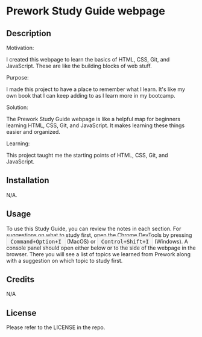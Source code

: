# Prework Study Guide webpage

## Description

Motivation:

I created this webpage to learn the basics of HTML, CSS, Git, and JavaScript. These are like the building blocks of web stuff.

Purpose:

I made this project to have a place to remember what I learn. It's like my own book that I can keep adding to as I learn more in my bootcamp.

Solution:

The Prework Study Guide webpage is like a helpful map for beginners learning HTML, CSS, Git, and JavaScript. It makes learning these things easier and organized.

Learning:

This project taught me the starting points of HTML, CSS, Git, and JavaScript.



## Installation

N/A.

## Usage

To use this Study Guide, you can review the notes in each section. For suggestions on what to study first, open the Chrome DevTools by pressing <kbd style="border: 1px solid #ddd; padding: 5px 10px; border-radius: 4px; font-size: 14px; background-color: #f5f5f5;">Command+Option+I</kbd> (MacOS) or
<kbd style="border: 1px solid #ddd; padding: 5px 10px; border-radius: 4px; font-size: 14px; background-color: #f5f5f5;">Control+Shift+I</kbd> (Windows). A console panel should open either below or to the side of the webpage in the browser. There you will see a list of topics we learned from Prework along with a suggestion on which topic to study first.

## Credits

N/A

## License

Please refer to the LICENSE in the repo.
